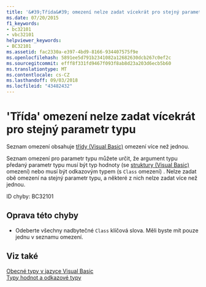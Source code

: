 ```yaml
---
title: '&#39;Třída&#39; omezení nelze zadat vícekrát pro stejný parametr typu'
ms.date: 07/20/2015
f1_keywords:
- bc32101
- vbc32101
helpviewer_keywords:
- BC32101
ms.assetid: fac2330a-e397-4bd9-8166-934407575f9e
ms.openlocfilehash: 5891ee5d791b2341082a12682630dcb267c0ef2c
ms.sourcegitcommit: efff8f331fd9467f093f8ab8d23a203d6ecb5b60
ms.translationtype: MT
ms.contentlocale: cs-CZ
ms.lasthandoff: 09/03/2018
ms.locfileid: "43482432"
---
```

# <a name="39class39-constraint-cannot-be-specified-multiple-times-for-the-same-type-parameter"></a>&#39;Třída&#39; omezení nelze zadat vícekrát pro stejný parametr typu
Seznam omezení obsahuje [třídy (Visual Basic)](https://msdn.microsoft.com/library/0777c6e6-46bc-451b-ad70-57b49d4ef4f7) omezení více než jednou.  
  
 Seznam omezení pro parametr typu můžete určit, že argument typu předaný parametr typu musí být typ hodnoty (se [struktury (Visual Basic)](https://msdn.microsoft.com/library/263ce115-ac36-4c05-8cb7-0e0eead5c6d0) omezení) nebo musí být odkazovým typem (s `Class` omezení) . Nelze zadat obě omezení na stejný parametr typu, a některé z nich nelze zadat více než jednou.  
  
 ID chyby: BC32101  
  
## <a name="to-correct-this-error"></a>Oprava této chyby  
  
-   Odeberte všechny nadbytečné `Class` klíčová slova. Měli byste mít pouze jednu v seznamu omezení.  
  
## <a name="see-also"></a>Viz také  
 [Obecné typy v jazyce Visual Basic](../../visual-basic/programming-guide/language-features/data-types/generic-types.md)  
 [Typy hodnot a odkazové typy](../../visual-basic/programming-guide/language-features/data-types/value-types-and-reference-types.md)
